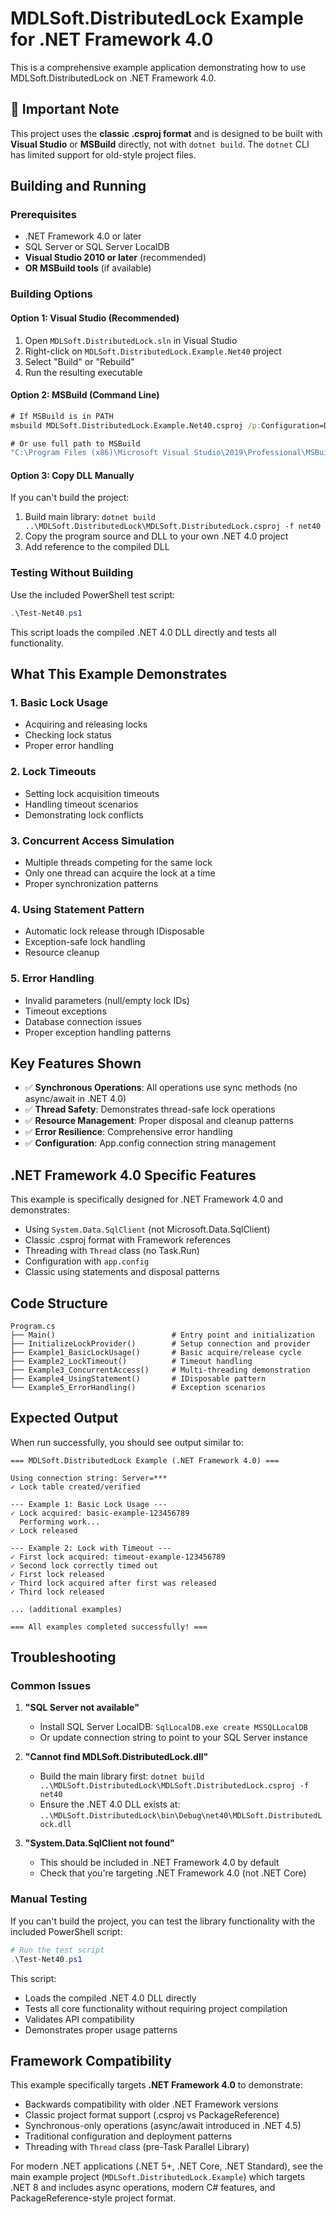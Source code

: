 # MDLSoft.DistributedLock Example for .NET Framework 4.0

This is a comprehensive example application demonstrating how to use MDLSoft.DistributedLock on .NET Framework 4.0.

## 🚨 **Important Note**

This project uses the **classic .csproj format** and is designed to be built with **Visual Studio** or **MSBuild** directly, not with `dotnet build`. The `dotnet` CLI has limited support for old-style project files.

## Building and Running

### Prerequisites
- .NET Framework 4.0 or later
- SQL Server or SQL Server LocalDB  
- **Visual Studio 2010 or later** (recommended)
- **OR MSBuild tools** (if available)

### Building Options

#### Option 1: Visual Studio (Recommended)
1. Open `MDLSoft.DistributedLock.sln` in Visual Studio
2. Right-click on `MDLSoft.DistributedLock.Example.Net40` project
3. Select "Build" or "Rebuild"
4. Run the resulting executable

#### Option 2: MSBuild (Command Line)
```cmd
# If MSBuild is in PATH
msbuild MDLSoft.DistributedLock.Example.Net40.csproj /p:Configuration=Debug

# Or use full path to MSBuild
"C:\Program Files (x86)\Microsoft Visual Studio\2019\Professional\MSBuild\Current\Bin\MSBuild.exe" MDLSoft.DistributedLock.Example.Net40.csproj
```

#### Option 3: Copy DLL Manually
If you can't build the project:
1. Build main library: `dotnet build ..\MDLSoft.DistributedLock\MDLSoft.DistributedLock.csproj -f net40`
2. Copy the program source and DLL to your own .NET 4.0 project
3. Add reference to the compiled DLL

### Testing Without Building
Use the included PowerShell test script:
```powershell
.\Test-Net40.ps1
```
This script loads the compiled .NET 4.0 DLL directly and tests all functionality.

## What This Example Demonstrates

### 1. Basic Lock Usage
- Acquiring and releasing locks
- Checking lock status
- Proper error handling

### 2. Lock Timeouts
- Setting lock acquisition timeouts
- Handling timeout scenarios
- Demonstrating lock conflicts

### 3. Concurrent Access Simulation
- Multiple threads competing for the same lock
- Only one thread can acquire the lock at a time
- Proper synchronization patterns

### 4. Using Statement Pattern
- Automatic lock release through IDisposable
- Exception-safe lock handling
- Resource cleanup

### 5. Error Handling
- Invalid parameters (null/empty lock IDs)
- Timeout exceptions
- Database connection issues
- Proper exception handling patterns

## Key Features Shown

- ✅ **Synchronous Operations**: All operations use sync methods (no async/await in .NET 4.0)
- ✅ **Thread Safety**: Demonstrates thread-safe lock operations
- ✅ **Resource Management**: Proper disposal and cleanup patterns
- ✅ **Error Resilience**: Comprehensive error handling
- ✅ **Configuration**: App.config connection string management

## .NET Framework 4.0 Specific Features

This example is specifically designed for .NET Framework 4.0 and demonstrates:

- Using `System.Data.SqlClient` (not Microsoft.Data.SqlClient)
- Classic .csproj format with Framework references
- Threading with `Thread` class (no Task.Run)
- Configuration with `app.config`
- Classic using statements and disposal patterns

## Code Structure

```
Program.cs
├── Main()                          # Entry point and initialization
├── InitializeLockProvider()        # Setup connection and provider
├── Example1_BasicLockUsage()       # Basic acquire/release cycle
├── Example2_LockTimeout()          # Timeout handling
├── Example3_ConcurrentAccess()     # Multi-threading demonstration
├── Example4_UsingStatement()       # IDisposable pattern
└── Example5_ErrorHandling()        # Exception scenarios
```

## Expected Output

When run successfully, you should see output similar to:

```
=== MDLSoft.DistributedLock Example (.NET Framework 4.0) ===

Using connection string: Server=***
✓ Lock table created/verified

--- Example 1: Basic Lock Usage ---
✓ Lock acquired: basic-example-123456789
  Performing work...
✓ Lock released

--- Example 2: Lock with Timeout ---
✓ First lock acquired: timeout-example-123456789
✓ Second lock correctly timed out
✓ First lock released
✓ Third lock acquired after first was released
✓ Third lock released

... (additional examples)

=== All examples completed successfully! ===
```

## Troubleshooting

### Common Issues

1. **"SQL Server not available"**
   - Install SQL Server LocalDB: `SqlLocalDB.exe create MSSQLLocalDB`
   - Or update connection string to point to your SQL Server instance

2. **"Cannot find MDLSoft.DistributedLock.dll"**
   - Build the main library first: `dotnet build ..\MDLSoft.DistributedLock\MDLSoft.DistributedLock.csproj -f net40`
   - Ensure the .NET 4.0 DLL exists at: `..\MDLSoft.DistributedLock\bin\Debug\net40\MDLSoft.DistributedLock.dll`

3. **"System.Data.SqlClient not found"**
   - This should be included in .NET Framework 4.0 by default
   - Check that you're targeting .NET Framework 4.0 (not .NET Core)

### Manual Testing

If you can't build the project, you can test the library functionality with the included PowerShell script:

```powershell
# Run the test script
.\Test-Net40.ps1
```

This script:
- Loads the compiled .NET 4.0 DLL directly
- Tests all core functionality without requiring project compilation
- Validates API compatibility
- Demonstrates proper usage patterns

## Framework Compatibility

This example specifically targets **.NET Framework 4.0** to demonstrate:
- Backwards compatibility with older .NET Framework versions
- Classic project format support (.csproj vs PackageReference)
- Synchronous-only operations (async/await introduced in .NET 4.5)
- Traditional configuration and deployment patterns
- Threading with `Thread` class (pre-Task Parallel Library)

For modern .NET applications (.NET 5+, .NET Core, .NET Standard), see the main example project (`MDLSoft.DistributedLock.Example`) which targets .NET 8 and includes async operations, modern C# features, and PackageReference-style project format.